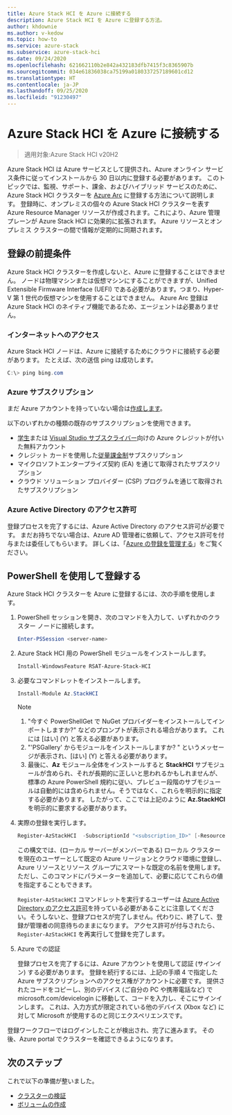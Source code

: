 ```yaml
---
title: Azure Stack HCI を Azure に接続する
description: Azure Stack HCI を Azure に登録する方法。
author: khdownie
ms.author: v-kedow
ms.topic: how-to
ms.service: azure-stack
ms.subservice: azure-stack-hci
ms.date: 09/24/2020
ms.openlocfilehash: 621662110b2e842a432183dfb7415f3c8365907b
ms.sourcegitcommit: 034e61836038ca75199a0180337257189601cd12
ms.translationtype: HT
ms.contentlocale: ja-JP
ms.lasthandoff: 09/25/2020
ms.locfileid: "91230497"
---
```

# <a name="connect-azure-stack-hci-to-azure"></a>Azure Stack HCI を Azure に接続する

> 適用対象:Azure Stack HCI v20H2

Azure Stack HCI は Azure サービスとして提供され、Azure オンライン サービス条件に従ってインストールから 30 日以内に登録する必要があります。 このトピックでは、監視、サポート、課金、およびハイブリッド サービスのために、Azure Stack HCI クラスターを [Azure Arc](https://azure.microsoft.com/services/azure-arc/) に登録する方法について説明します。 登録時に、オンプレミスの個々の Azure Stack HCI クラスターを表す Azure Resource Manager リソースが作成されます。これにより、Azure 管理プレーンが Azure Stack HCI に効果的に拡張されます。 Azure リソースとオンプレミス クラスターの間で情報が定期的に同期されます。 

## <a name="prerequisites-for-registration"></a>登録の前提条件

Azure Stack HCI クラスターを作成しないと、Azure に登録することはできません。 ノードは物理マシンまたは仮想マシンにすることができますが、Unified Extensible Firmware Interface (UEFI) である必要があります。つまり、Hyper-V 第 1 世代の仮想マシンを使用することはできません。 Azure Arc 登録は Azure Stack HCI のネイティブ機能であるため、エージェントは必要ありません。

### <a name="internet-access"></a>インターネットへのアクセス

Azure Stack HCI ノードは、Azure に接続するためにクラウドに接続する必要があります。 たとえば、次の送信 ping は成功します。

```PowerShell
C:\> ping bing.com
```

### <a name="azure-subscription"></a>Azure サブスクリプション

まだ Azure アカウントを持っていない場合は[作成します](https://azure.microsoft.com/)。 

以下のいずれかの種類の既存のサブスクリプションを使用できます。
- [学生](https://azure.microsoft.com/free/students/)または [Visual Studio サブスクライバー](https://azure.microsoft.com/pricing/member-offers/credit-for-visual-studio-subscribers/)向けの Azure クレジットが付いた無料アカウント
- クレジット カードを使用した[従量課金制](https://azure.microsoft.com/pricing/purchase-options/pay-as-you-go/)サブスクリプション
- マイクロソフトエンタープライズ契約 (EA) を通じて取得されたサブスクリプション
- クラウド ソリューション プロバイダー (CSP) プログラムを通じて取得されたサブスクリプション

### <a name="azure-active-directory-permissions"></a>Azure Active Directory のアクセス許可

登録プロセスを完了するには、Azure Active Directory のアクセス許可が必要です。 まだお持ちでない場合は、Azure AD 管理者に依頼して、アクセス許可を付与または委任してもらいます。 詳しくは、「[Azure の登録を管理する](../manage/manage-azure-registration.md#azure-active-directory-permissions)」をご覧ください。

## <a name="register-using-powershell"></a>PowerShell を使用して登録する

Azure Stack HCI クラスターを Azure に登録するには、次の手順を使用します。

1. PowerShell セッションを開き、次のコマンドを入力して、いずれかのクラスター ノードに接続します。

   ```PowerShell
   Enter-PSSession <server-name>
   ```

2. Azure Stack HCI 用の PowerShell モジュールをインストールします。

   ```PowerShell
   Install-WindowsFeature RSAT-Azure-Stack-HCI
   ```

3. 必要なコマンドレットをインストールします。

   ```PowerShell
   Install-Module Az.StackHCI
   ```

   > [!NOTE]
   > 1. "今すぐ PowerShellGet で NuGet プロバイダーをインストールしてインポートしますか?" などのプロンプトが表示される場合があります。 これには [はい] (Y) と答える必要があります。
   > 2. "'PSGallery' からモジュールをインストールしますか? " というメッセージが表示され、[はい] (Y) と答える必要があります。
   > 3. 最後に、**Az** モジュール全体をインストールすると **StackHCI** サブモジュールが含められ、それが長期的に正しいと思われるかもしれませんが、 標準の Azure PowerShell 規約に従い、プレビュー段階のサブモジュールは自動的には含められません。そうではなく、これらを明示的に指定する必要があります。 したがって、ここでは上記のように **Az.StackHCI** を明示的に要求する必要があります。

4. 実際の登録を実行します。

   ```PowerShell
   Register-AzStackHCI  -SubscriptionId "<subscription_ID>" [-ResourceName] [-ResourceGroupName]
   ```

   この構文では、(ローカル サーバーがメンバーである) ローカル クラスターを現在のユーザーとして既定の Azure リージョンとクラウド環境に登録し、Azure リソースとリソース グループにスマートな既定の名前を使用します。ただし、このコマンドにパラメーターを追加して、必要に応じてこれらの値を指定することもできます。

   `Register-AzStackHCI` コマンドレットを実行するユーザーは [Azure Active Directory のアクセス許可](../manage/manage-azure-registration.md#azure-active-directory-permissions)を持っている必要があることに注意してください。そうしないと、登録プロセスが完了しません。代わりに、終了して、登録が管理者の同意待ちのままになります。 アクセス許可が付与されたら、`Register-AzStackHCI` を再実行して登録を完了します。

5. Azure での認証

   登録プロセスを完了するには、Azure アカウントを使用して認証 (サインイン) する必要があります。 登録を続行するには、上記の手順 4 で指定した Azure サブスクリプションへのアクセス権がアカウントに必要です。 提供されたコードをコピーし、別のデバイス (ご自分の PC や携帯電話など) で microsoft.com/devicelogin に移動して、コードを入力し、そこにサインインします。 これは、入力方式が限定されている他のデバイス (Xbox など) に対して Microsoft が使用するのと同じエクスペリエンスです。

登録ワークフローではログインしたことが検出され、完了に進みます。 その後、Azure portal でクラスターを確認できるようになります。

## <a name="next-steps"></a>次のステップ

これで以下の準備が整いました。

- [クラスターの検証](validate.md)
- [ボリュームの作成](../manage/create-volumes.md)
